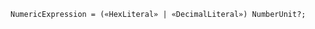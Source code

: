 <!-- This file is generated automatically by infrastructure scripts. Please don't edit by hand. -->

```{ .ebnf .slang-ebnf #NumericExpression }
NumericExpression = («HexLiteral» | «DecimalLiteral») NumberUnit?;
```
